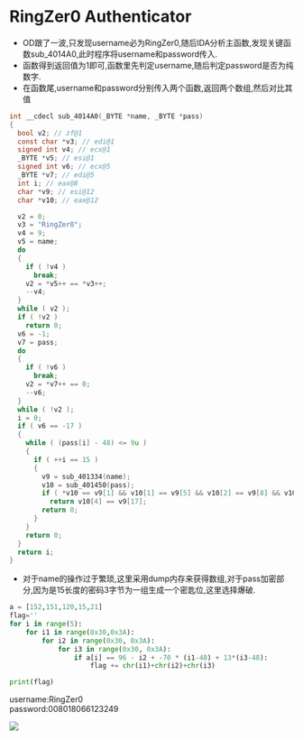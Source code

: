 # RingZer0 Authenticator


- OD跟了一波,只发现username必为RingZer0,随后IDA分析主函数,发现关键函数sub_4014A0,此时程序将username和password传入.
- 函数得到返回值为1即可,函数里先判定username,随后判定password是否为纯数字.
- 在函数尾,username和password分别传入两个函数,返回两个数组,然后对比其值
``` C
int __cdecl sub_4014A0(_BYTE *name, _BYTE *pass)
{
  bool v2; // zf@1
  const char *v3; // edi@1
  signed int v4; // ecx@1
  _BYTE *v5; // esi@1
  signed int v6; // ecx@5
  _BYTE *v7; // edi@5
  int i; // eax@8
  char *v9; // esi@12
  char *v10; // eax@12

  v2 = 0;
  v3 = "RingZer0";
  v4 = 9;
  v5 = name;
  do
  {
    if ( !v4 )
      break;
    v2 = *v5++ == *v3++;
    --v4;
  }
  while ( v2 );
  if ( !v2 )
    return 0;
  v6 = -1;
  v7 = pass;
  do
  {
    if ( !v6 )
      break;
    v2 = *v7++ == 0;
    --v6;
  }
  while ( !v2 );
  i = 0;
  if ( v6 == -17 )
  {
    while ( (pass[i] - 48) <= 9u )
    {
      if ( ++i == 15 )
      {
        v9 = sub_401334(name);
        v10 = sub_401450(pass);
        if ( *v10 == v9[1] && v10[1] == v9[5] && v10[2] == v9[8] && v10[3] == v9[14] )
          return v10[4] == v9[17];
        return 0;
      }
    }
    return 0;
  }
  return i;
}
```
- 对于name的操作过于繁琐,这里采用dump内存来获得数组,对于pass加密部分,因为是15长度的密码3字节为一组生成一个密匙位,这里选择爆破.
```python
a = [152,151,120,15,21]
flag=''
for i in range(5):
    for i1 in range(0x30,0x3A):
        for i2 in range(0x30, 0x3A):
            for i3 in range(0x30, 0x3A):
                if a[i] == 96 - i2 + -70 * (i1-48) + 13*(i3-48):
                    flag += chr(i1)+chr(i2)+chr(i3)

print(flag)
```
username:RingZer0</br>
password:008018066123249</br>

![](./image/123.jpg)